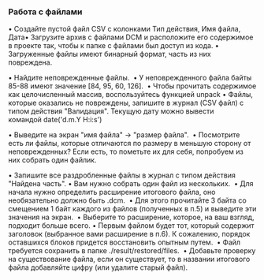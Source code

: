 ### Работа с файлами 

• Создайте пустой файл CSV с колонками Тип действия, Имя файла, Дата​
• Загрузите архив с файлами DCM и расположите его содержимое в проекте так, чтобы к папке с файлами был доступ из кода.
• Загруженные файлы имеют бинарный формат, часть из них повреждена. 

• Найдите неповрежденные файлы. 
    • У неповрежденного файла байты 85-88 имеют значение [84, 95, 60, 126]. 
    • Чтобы прочитать содержимое как целочисленный массив, воспользуйтесь функцией  unpack
    • Файлы, которые оказались не повреждены, запишите в журнал (CSV файл) с типом действия "Валидация". Текущую дату можно вывести командой date('d.m.Y H:i:s')

• Выведите на экран "имя файла" -> "размер файла". 
• Посмотрите есть ли файлы, которые отличаются по размеру в меньшую сторону от неповрежденных? Если есть, то пометьте их для себя, попробуем из них собрать один файлик. 

• Запишите все раздробленные файлы в журнал с типом действия "Найдена часть".
• Вам нужно собрать один файл из нескольких. 
    • Для начала нужно определить расширение итогового файла, оно необязательно должно быть .dcm. 
    • Для этого прочитайте 3 байта со смещением 1 байт каждого из файлов (полученных в п.5) и выведите эти значения на экран. 
    • Выберите то расширение, которое, на ваш взгляд, подходит больше всего.
    • Первым файлом будет тот, который содержит заголовок (выбранное вами расширение в п.6). К сожалению, порядок оставшихся блоков придется восстановить опытным путем. 
    • Файл требуется сохранить в папке ./result/restored/files. 
    • Добавьте проверку на существование файла, если он существует, то в названии итогового файла добавляйте цифру (или удалите старый файл). 

